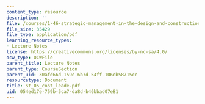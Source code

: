 ```yaml
---
content_type: resource
description: ''
file: /courses/1-46-strategic-management-in-the-design-and-construction-value-chain-fall-2003/054ed17e759b5ca7da8db46bbad07e81_st_05_cost_leade.pdf
file_size: 35429
file_type: application/pdf
learning_resource_types:
- Lecture Notes
license: https://creativecommons.org/licenses/by-nc-sa/4.0/
ocw_type: OCWFile
parent_title: Lecture Notes
parent_type: CourseSection
parent_uid: 30afd66d-159e-6b7d-54ff-106cb58715cc
resourcetype: Document
title: st_05_cost_leade.pdf
uid: 054ed17e-759b-5ca7-da8d-b46bbad07e81
---
```

